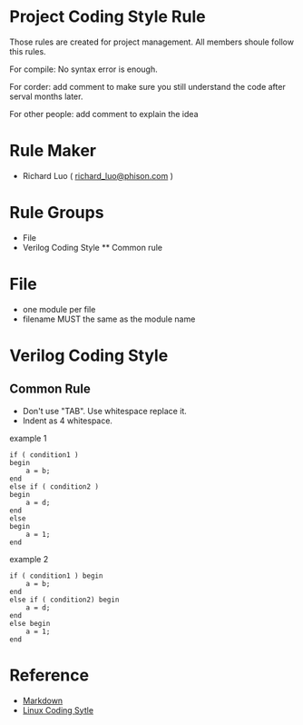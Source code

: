 
Project Coding Style Rule
=========================

Those rules are created for project management.
All members shoule follow this rules.


For compile: No syntax error is enough.


For corder: add comment to make sure you still understand the code after serval
months later.


For other people: add comment to explain the idea



Rule Maker
==========

* Richard Luo ( richard_luo@phison.com )

Rule Groups
===========

* File
* Verilog Coding Style
** Common rule

File
====

* one module per file
* filename MUST the same as the module name

Verilog Coding Style
====================

Common Rule
-----------

* Don't use "TAB". Use whitespace replace it.
* Indent as 4 whitespace.


example 1
    
    if ( condition1 )
    begin
        a = b;
    end
    else if ( condition2 )
    begin
        a = d;
    end
    else
    begin
        a = 1;
    end

example 2

    if ( condition1 ) begin
        a = b;
    end
    else if ( condition2) begin
        a = d;
    end
    else begin
        a = 1;
    end



Reference
=========

* [Markdown](http://markdown.tw)
* [Linux Coding Sytle](http://lxr.linux.no/linux/Documentation/CodingStyle)


